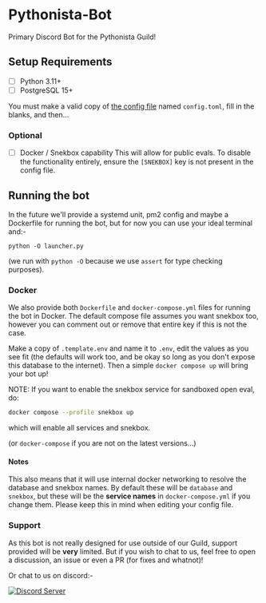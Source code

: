 # Pythonista-Bot

Primary Discord Bot for the Pythonista Guild!

## Setup Requirements

- [ ] Python 3.11+
- [ ] PostgreSQL 15+

You must make a valid copy of [the config file](./config.template.toml) named `config.toml`, fill in the blanks, and then...

### Optional
- [ ] Docker / Snekbox capability
This will allow for public evals. To disable the functionality entirely, ensure the `[SNEKBOX]` key is not present in the config file.


## Running the bot

In the future we'll provide a systemd unit, pm2 config and maybe a Dockerfile for running the bot, but for now you can use your ideal terminal and:-
```shell
python -O launcher.py
```

(we run with `python -O` because we use `assert` for type checking purposes).

### Docker

We also provide both `Dockerfile` and `docker-compose.yml` files for running the bot in Docker.
The default compose file assumes you want snekbox too, however you can comment out or remove that entire key if this is not the case.

Make a copy of `.template.env` and name it to `.env`, edit the values as you see fit (the defaults will work too, and be okay so long as you don't expose this database to the internet).
Then a simple `docker compose up` will bring your bot up!

NOTE: If you want to enable the snekbox service for sandboxed open eval, do:
```sh
docker compose --profile snekbox up
```
which will enable all services and snekbox.

(or `docker-compose` if you are not on the latest versions...)

#### Notes

This also means that it will use internal docker networking to resolve the database and snekbox names. By default these will be `database` and `snekbox`, but these will be the **service names** in `docker-compose.yml` if you change them. Please keep this in mind when editing your config file.

### Support

As this bot is not really designed for use outside of our Guild, support provided will be **very** limited.
But if you wish to chat to us, feel free to open a discussion, an issue or even a PR (for fixes and whatnot)!

Or chat to us on discord:-
<div align="left">
    <a href="https://discord.gg/RAKc3HF">
        <img src="https://discordapp.com/api/guilds/490948346773635102/widget.png?style=banner2" alt="Discord Server"/>
    </a>
</div>
